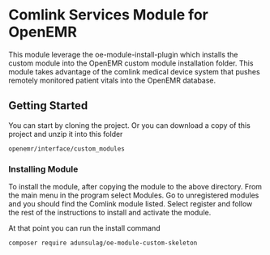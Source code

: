 # Comlink Services Module for OpenEMR
This module leverage the oe-module-install-plugin which installs the custom module
into the OpenEMR custom module installation folder. This module takes advantage of the comlink medical device system that pushes remotely monitored patient vitals into the OpenEMR database. 

## Getting Started
You can start by cloning the project.   Or you can download a copy of this project and unzip it into this folder 
```
openemr/interface/custom_modules
```

### Installing Module
To install the module, after copying the module to the above directory. From the main menu in the program select Modules. Go to unregistered modules and you should find
the Comlink module listed. Select register and follow the rest of the instructions to install and activate the module.


At that point you can run the install command
```
composer require adunsulag/oe-module-custom-skeleton
```

